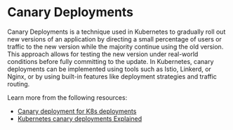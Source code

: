 # Canary Deployments

Canary Deployments is a technique used in Kubernetes to gradually roll out new versions of an application by directing a small percentage of users or traffic to the new version while the majority continue using the old version. This approach allows for testing the new version under real-world conditions before fully committing to the update. In Kubernetes, canary deployments can be implemented using tools such as Istio, Linkerd, or Nginx, or by using built-in features like deployment strategies and traffic routing.

Learn more from the following resources:

- [Canary deployment for K8s deployments](https://learn.microsoft.com/en-us/azure/devops/pipelines/ecosystems/kubernetes/canary-demo?view=azure-devops&tabs=yaml)
- [Kubernetes canary deployments Explained](https://www.youtube.com/watch?v=sCevTD_GtvU)
